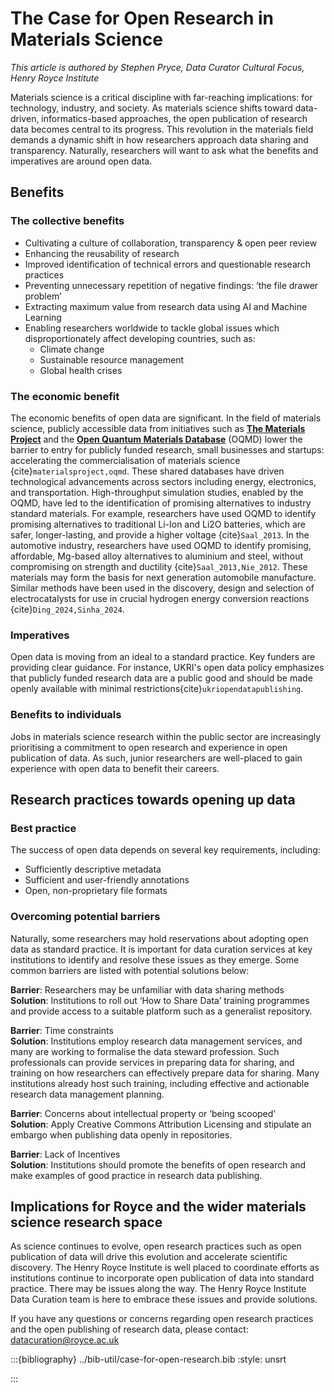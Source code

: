 # The Case for Open Research in Materials Science

*This article is authored by Stephen Pryce, Data Curator Cultural Focus, Henry Royce Institute*

Materials science is a critical discipline with far-reaching implications: for technology, industry, and society.  As materials science shifts toward data-driven, informatics-based approaches, the open publication of research data becomes central to its progress. This revolution in the materials field demands a dynamic shift in how researchers approach data sharing and transparency.  Naturally, researchers will want to ask what the benefits and imperatives are around open data.

## Benefits

### The collective benefits

- Cultivating a culture of collaboration, transparency & open peer review
- Enhancing the reusability of research
- Improved identification of technical errors and questionable research practices
- Preventing unnecessary repetition of negative findings: ‘the file drawer problem’
- Extracting maximum value from research data using AI and Machine Learning
- Enabling researchers worldwide to tackle global issues which disproportionately affect developing countries, such as: 
  - Climate change
  - Sustainable resource management
  - Global health crises

### The economic benefit

The economic benefits of open data are significant. In the field of materials science, publicly accessible data from initiatives such as [**The Materials Project**](https://next-gen.materialsproject.org/) and the [**Open Quantum Materials Database**](https://oqmd.org/) (OQMD) lower the barrier to entry for publicly funded research, small businesses and startups: accelerating the commercialisation of materials science {cite}`materialsproject,oqmd`. These shared databases have driven technological advancements across sectors including energy, electronics, and transportation. High-throughput simulation studies, enabled by the OQMD, have led to the identification of promising alternatives to industry standard materials. For example, researchers have used OQMD to identify promising alternatives to traditional Li-Ion and Li2O batteries, which are safer, longer-lasting, and provide a higher voltage {cite}`Saal_2013`. In the automotive industry, researchers have used OQMD to identify promising, affordable, Mg-based alloy alternatives to aluminium and steel, without compromising on strength and ductility {cite}`Saal_2013,Nie_2012`. These materials may form the basis for next generation automobile manufacture. Similar methods have been used in the discovery, design and selection of electrocatalysts for use in crucial hydrogen energy conversion reactions {cite}`Ding_2024,Sinha_2024`.

### Imperatives

Open data is moving from an ideal to a standard practice. Key funders are providing clear guidance. For instance, UKRI's open data policy emphasizes that publicly funded research data are a public good and should be made openly available with minimal restrictions{cite}`ukriopendatapublishing`.

### Benefits to individuals

Jobs in materials science research within the public sector are increasingly prioritising a commitment to open research and experience in open publication of data. As such, junior researchers are well-placed to gain experience with open data to benefit their careers.

## Research practices towards opening up data

### Best practice

The success of open data depends on several key requirements, including: 

- Sufficiently descriptive metadata 
- Sufficient and user-friendly annotations
- Open, non-proprietary file formats

### Overcoming potential barriers

Naturally, some researchers may hold reservations about adopting open data as standard practice. It is important for data curation services at key institutions to identify and resolve these issues as they emerge. Some common barriers are listed with potential solutions below:

**Barrier**: Researchers may be unfamiliar with data sharing methods  
**Solution**: Institutions to roll out ‘How to Share Data’ training programmes and provide access to a suitable platform such as a generalist repository.

**Barrier**: Time constraints  
**Solution**: Institutions employ research data management services, and many are working to formalise the data steward profession. Such professionals can provide services in preparing data for sharing, and training on how researchers can effectively prepare data for sharing. Many institutions already host such training, including effective and actionable research data management planning.

**Barrier**: Concerns about intellectual property or ‘being scooped’  
**Solution**: Apply Creative Commons Attribution Licensing and stipulate an embargo when publishing data openly in repositories.

**Barrier**: Lack of Incentives  
**Solution**: Institutions should promote the benefits of open research and make examples of good practice in research data publishing.

## Implications for Royce and the wider materials science research space

As science continues to evolve, open research practices such as open publication of data will drive this evolution and accelerate scientific discovery. The Henry Royce Institute is well placed to coordinate efforts as institutions continue to incorporate open publication of data into standard practice. There may be issues along the way. The Henry Royce Institute Data Curation team is here to embrace these issues and provide solutions. 

If you have any questions or concerns regarding open research practices and the open publishing of research data, please contact: <datacuration@royce.ac.uk>

:::{bibliography} ../bib-util/case-for-open-research.bib
:style: unsrt
<!-- :filter: cited and "case-for-open-research" -->
:::